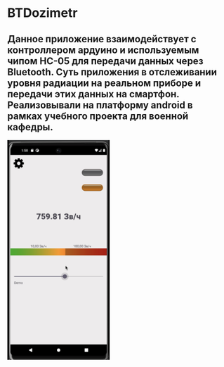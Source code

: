 # BTDozimetr
Данное приложение взаимодействует с контроллером ардуино и используемым чипом HC-05 для передачи данных через Bluetooth. 
Суть приложения в отслеживании уровня радиации на реальном приборе и передачи этих данных на смартфон. Реализовывали на платформу android в рамках учебного проекта для военной кафедры.
---
<img height="499" alt="Снимок экрана 2023-01-16 в 07 29 36" src="https://github.com/GabellaJhonson/BTDozimetr/blob/main/photo/screen.png">
